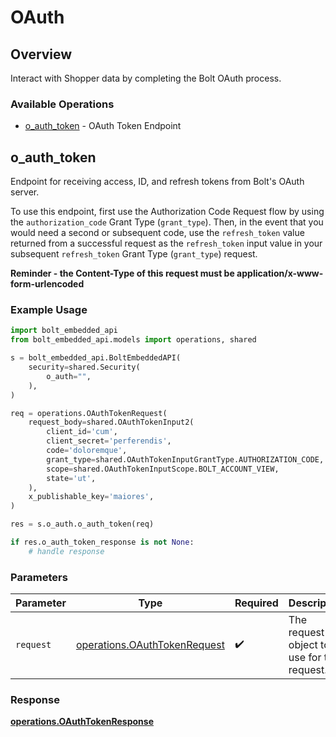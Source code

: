 # OAuth

## Overview

Interact with Shopper data by completing the Bolt OAuth process.


### Available Operations

* [o_auth_token](#o_auth_token) - OAuth Token Endpoint

## o_auth_token

Endpoint for receiving access, ID, and refresh tokens from Bolt's OAuth server. 

To use this endpoint, first use the Authorization Code Request flow by using the `authorization_code` Grant Type (`grant_type`). Then, in the event that you would need a second or subsequent code, use the `refresh_token` value returned from a successful request as the `refresh_token` input value in your subsequent `refresh_token` Grant Type (`grant_type`) request.

 **Reminder - the Content-Type of this request must be application/x-www-form-urlencoded**


### Example Usage

```python
import bolt_embedded_api
from bolt_embedded_api.models import operations, shared

s = bolt_embedded_api.BoltEmbeddedAPI(
    security=shared.Security(
        o_auth="",
    ),
)

req = operations.OAuthTokenRequest(
    request_body=shared.OAuthTokenInput2(
        client_id='cum',
        client_secret='perferendis',
        code='doloremque',
        grant_type=shared.OAuthTokenInputGrantType.AUTHORIZATION_CODE,
        scope=shared.OAuthTokenInputScope.BOLT_ACCOUNT_VIEW,
        state='ut',
    ),
    x_publishable_key='maiores',
)

res = s.o_auth.o_auth_token(req)

if res.o_auth_token_response is not None:
    # handle response
```

### Parameters

| Parameter                                                                    | Type                                                                         | Required                                                                     | Description                                                                  |
| ---------------------------------------------------------------------------- | ---------------------------------------------------------------------------- | ---------------------------------------------------------------------------- | ---------------------------------------------------------------------------- |
| `request`                                                                    | [operations.OAuthTokenRequest](../../models/operations/oauthtokenrequest.md) | :heavy_check_mark:                                                           | The request object to use for the request.                                   |


### Response

**[operations.OAuthTokenResponse](../../models/operations/oauthtokenresponse.md)**

